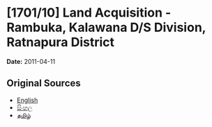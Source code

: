 # [1701/10] Land Acquisition - Rambuka, Kalawana D/S Division, Ratnapura District

**Date:** 2011-04-11

## Original Sources

- [English](https://documents.gov.lk/view/extra-gazettes/2011/4/1701-10_E.pdf)
- [සිංහල](https://documents.gov.lk/view/extra-gazettes/2011/4/1701-10_S.pdf)
- [தமிழ்](https://documents.gov.lk/view/extra-gazettes/2011/4/1701-10_T.pdf)
